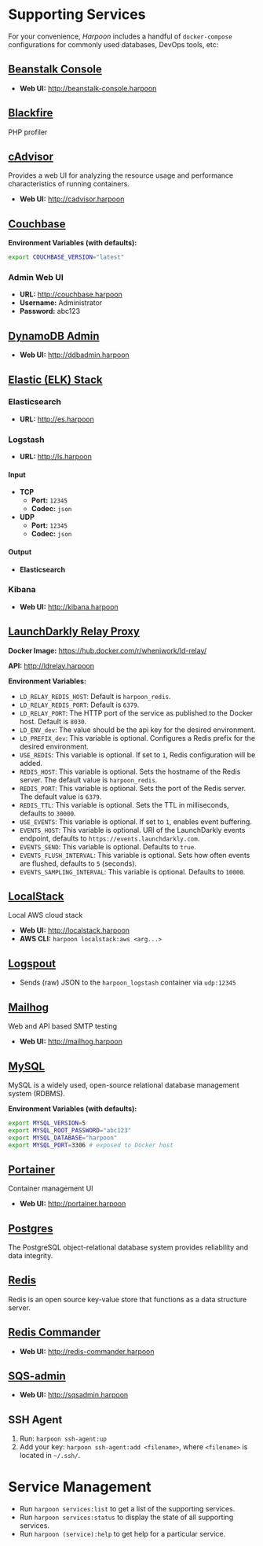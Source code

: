 # Supporting Services

For your convenience, _Harpoon_ includes a handful of `docker-compose`
configurations for commonly used databases, DevOps tools, etc:

## [Beanstalk Console](https://github.com/ptrofimov/beanstalk_console)

* **Web UI:** http://beanstalk-console.harpoon

## [Blackfire](https://blackfire.io/)

PHP profiler

## [cAdvisor](https://github.com/google/cadvisor)

Provides a web UI for analyzing the resource usage and performance
characteristics of running containers.

* **Web UI:** http://cadvisor.harpoon

## [Couchbase](https://hub.docker.com/_/couchbase/)

**Environment Variables (with defaults):**

```bash
export COUCHBASE_VERSION="latest"
```

### Admin Web UI

* **URL:** http://couchbase.harpoon
* **Username:** Administrator
* **Password:** abc123

## [DynamoDB Admin](https://github.com/wheniwork/dynamodb-admin)

* **Web UI:** http://ddbadmin.harpoon

## [Elastic (ELK) Stack](https://www.elastic.co)

### Elasticsearch

* **URL:** http://es.harpoon

### Logstash

* **URL:** http://ls.harpoon

#### Input
* **TCP**
  * **Port:** `12345`
  * **Codec:** `json`
* **UDP**
  * **Port:** `12345`
  * **Codec:** `json`

#### Output
* **Elasticsearch**

### Kibana

* **Web UI:** http://kibana.harpoon


## [LaunchDarkly Relay Proxy](https://github.com/launchdarkly/ld-relay)

**Docker Image:** https://hub.docker.com/r/wheniwork/ld-relay/

**API:** http://ldrelay.harpoon

**Environment Variables:**

* `LD_RELAY_REDIS_HOST`: Default is `harpoon_redis`.
* `LD_RELAY_REDIS_PORT`: Default is `6379`.
* `LD_RELAY_PORT`: The HTTP port of the service as published to the
  Docker host. Default is `8030`.
* `LD_ENV_dev`: The value should be the api key for the desired
  environment.
* `LD_PREFIX_dev`: This variable is optional. Configures a Redis prefix
  for the desired environment.
* `USE_REDIS`: This variable is optional. If set to `1`, Redis
  configuration will be added.
* `REDIS_HOST`: This variable is optional. Sets the hostname of the
  Redis server. The default value is `harpoon_redis`.
* `REDIS_PORT`: This variable is optional. Sets the port of the Redis
  server. The default value is `6379`.
* `REDIS_TTL`: This variable is optional. Sets the TTL in milliseconds,
  defaults to `30000`.
* `USE_EVENTS`: This variable is optional. If set to `1`, enables event
  buffering.
* `EVENTS_HOST`: This variable is optional. URI of the LaunchDarkly
  events endpoint, defaults to `https://events.launchdarkly.com`.
* `EVENTS_SEND`: This variable is optional. Defaults to `true`.
* `EVENTS_FLUSH_INTERVAL`: This variable is optional. Sets how often
  events are flushed, defaults to `5` (seconds).
* `EVENTS_SAMPLING_INTERVAL`: This variable is optional. Defaults to
  `10000`.


## [LocalStack](https://github.com/localstack/localstack)

Local AWS cloud stack

* **Web UI:** http://localstack.harpoon
* **AWS CLI:** `harpoon localstack:aws <arg...>`

## [Logspout](https://github.com/gliderlabs/logspout)

* Sends (raw) JSON to the `harpoon_logstash` container via `udp:12345`

## [Mailhog](https://hub.docker.com/r/mailhog/mailhog/)

Web and API based SMTP testing

* **Web UI:** http://mailhog.harpoon

## [MySQL](https://hub.docker.com/_/mysql/)

MySQL is a widely used, open-source relational database management
system (RDBMS).

**Environment Variables (with defaults):**

```bash
export MYSQL_VERSION=5
export MYSQL_ROOT_PASSWORD="abc123"
export MYSQL_DATABASE="harpoon"
export MYSQL_PORT=3306 # exposed to Docker host
```

## [Portainer](https://portainer.io)

Container management UI

* **Web UI:** http://portainer.harpoon

## [Postgres](https://hub.docker.com/_/postgres/)

The PostgreSQL object-relational database system provides reliability
and data integrity.

## [Redis](https://hub.docker.com/_/redis/)

Redis is an open source key-value store that functions as a data
structure server.

## [Redis Commander](https://github.com/joeferner/redis-commander)

* **Web UI:** http://redis-commander.harpoon

## [SQS-admin](https://github.com/wheniwork/sqs-admin)

* **Web UI:** http://sqsadmin.harpoon

## SSH Agent

1. Run: `harpoon ssh-agent:up`
2. Add your key: `harpoon ssh-agent:add <filename>`, where `<filename>`
   is located in `~/.ssh/`.

# Service Management

* Run `harpoon services:list` to get a list of the supporting services.
* Run `harpoon services:status` to display the state of all supporting
  services.
* Run `harpoon (service):help` to get help for a particular service.

